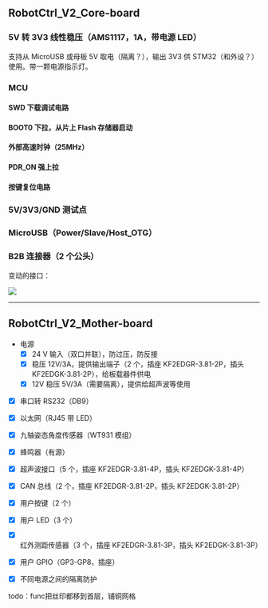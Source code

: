 ## RobotCtrl_V2_Core-board

### 5V 转 3V3 线性稳压（AMS1117，1A，带电源 LED）

支持从 MicroUSB 或母板 5V 取电（隔离？），输出 3V3 供 STM32（和外设？）使用。带一颗电源指示灯。

### MCU

#### SWD 下载调试电路

#### BOOT0 下拉，从片上 Flash 存储器启动

#### 外部高速时钟（25MHz）

#### PDR_ON 强上拉

#### 按键复位电路

### 5V/3V3/GND 测试点

### MicroUSB（Power/Slave/Host_OTG）

### B2B 连接器（2 个公头）

变动的接口：

![](https://cos.wiki-power.com/img/20210928204214.png)

---

## RobotCtrl_V2_Mother-board

- 电源
  - [x] 24 V 输入（双口并联），防过压，防反接
  - [x] 稳压 12V/3A，提供输出端子（2 个，插座 KF2EDGR-3.81-2P，插头 KF2EDGK-3.81-2P），给板载器件供电
  - [x] 12V 稳压 5V/3A（需要隔离），提供给超声波等使用
- [x] 串口转 RS232（DB9）
- [x] 以太网（RJ45 带 LED）
- [x] 九轴姿态角度传感器（WT931 模组）
- [x] 蜂鸣器（有源）
- [x] 超声波接口（5 个，插座 KF2EDGR-3.81-4P，插头 KF2EDGK-3.81-4P）
- [x] CAN 总线（2 个，插座 KF2EDGR-3.81-2P，插头 KF2EDGK-3.81-2P）
- [x] 用户按键（2 个）
- [x] 用户 LED（3 个）
- [x] 红外测距传感器（3 个，插座 KF2EDGR-3.81-3P，插头 KF2EDGK-3.81-3P）
- [x] 用户 GPIO（GP3-GP8，插座）
- [x] 不同电源之间的隔离防护



todo：func把丝印都移到首层，铺铜网格